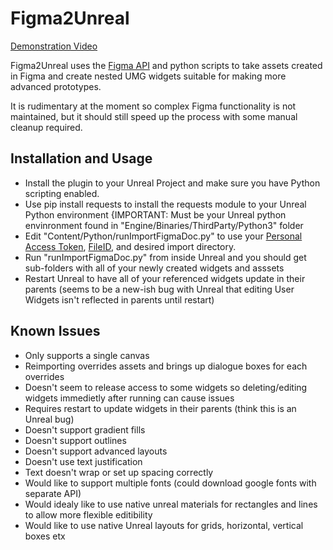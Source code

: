 # Figma2Unreal
[Demonstration Video](https://youtu.be/E9DOSqHd72I)

Figma2Unreal uses the [Figma API](https://www.figma.com/developers/api) and python scripts to take assets created in Figma and create nested UMG widgets suitable for making more advanced prototypes.

It is rudimentary at the moment so complex Figma functionality is not maintained, but it should still speed up the process with some manual cleanup required.

## Installation and Usage
* Install the plugin to your Unreal Project and make sure you have Python scripting enabled.
* Use pip install requests to install the requests module to your Unreal Python environment {IMPORTANT: Must be your Unreal python envinronment found in "Engine/Binaries/ThirdParty/Python3" folder
* Edit "Content/Python/runImportFigmaDoc.py" to use your [Personal Access Token](https://www.figma.com/developers/api#access-tokens), [FileID](https://www.figma.com/developers/api#files-endpoints), and desired import directory.
* Run "runImportFigmaDoc.py" from inside Unreal and you should get sub-folders with all of your newly created widgets and asssets
* Restart Unreal to have all of your referenced widgets update in their parents (seems to be a new-ish bug with Unreal that editing User Widgets isn't reflected in parents until restart)


## Known Issues
* Only supports a single canvas
* Reimporting overrides assets and brings up dialogue boxes for each overrides
* Doesn't seem to release access to some widgets so deleting/editing widgets immedietly after running can cause issues
* Requires restart to update widgets in their parents (think this is an Unreal bug)
* Doesn't support gradient fills
* Doesn't support outlines
* Doesn't support advanced layouts
* Doesn't use text justification
* Text doesn't wrap or set up spacing correctly
* Would like to support multiple fonts (could download google fonts with separate API)
* Would idealy like to use native unreal materials for rectangles and lines to allow more flexible editibility
* Would like to use native Unreal layouts for grids, horizontal, vertical boxes etx

